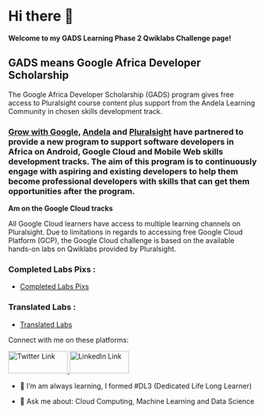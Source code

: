 # Hi there 👋

**Welcome to my GADS Learning Phase 2 Qwiklabs Challenge page!**

## GADS means Google Africa Developer Scholarship

The Google Africa Developer Scholarship (GADS) program gives free access to Pluralsight course content plus support from the Andela Learning Community in chosen skills development track. 

### [Grow with Google](https://grow.google), [Andela](https://andela.com/alc) and [Pluralsight](https://www.pluralsight.com) have partnered to provide a new program to support software developers in Africa on Android, Google Cloud and Mobile Web skills development tracks. The aim of this program is to continuously engage with aspiring and existing developers to help them become professional developers with skills that can get them opportunities after the program. 

**Am on the Google Cloud tracks**

All Google Cloud learners have access to multiple learning channels on Pluralsight. 
Due to limitations in regards to accessing free Google Cloud Platform (GCP), the Google Cloud challenge is based on the available hands-on labs on Qwiklabs provided by Pluralsight.

### Completed Labs Pixs :
<a href='https://github.com/kolaisaac/GADS-Learning-Phase-2-Qwiklabs-Challenge/tree/master/Qwiklab%20Pixs'>
  
 - Completed Labs Pixs
 </a>
 
### Translated Labs :
<a href='https://github.com/kolaisaac/GADS-Learning-Phase-2-Qwiklabs-Challenge/tree/master/Translated%20Labs'>
  
 - Translated Labs 
 </a>

Connect with me on these platforms:

<a href="https://twitter.com/Blestseun"><img src="https://res.cloudinary.com/kolaisaac10/image/upload/v1598833526/samples/Social%20Site/twitter1_jtffso.png" alt="Twitter Link" width="120" height="45" /> </a>
<a href="https://www.linkedin.com/in/kolaisaac10/"><img src="https://res.cloudinary.com/kolaisaac10/image/upload/v1598828481/samples/Social%20Site/linkedIn_kgfq3n.png" alt="LinkedIn Link" width="120" height="45"/> </a>

- 🌱 I’m am always learning, I formed #DL3 (Dedicated Life Long Learner)

- 💬 Ask me about: Cloud Computing, Machine Learning and Data Science
